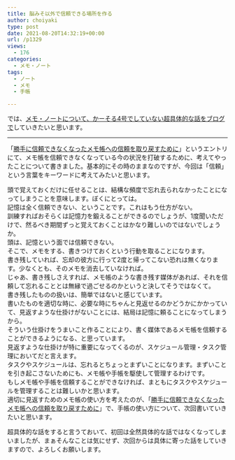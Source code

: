 ```yaml
---
title: 脳みそ以外で信頼できる場所を作る
author: choiyaki
type: post
date: 2021-08-20T14:32:19+00:00
url: /p1329
views:
  - 176
categories:
  - メモ・ノート
tags:
  - ノート
  - メモ
  - 手帳

---
```

では、[メモ・ノートについて、かーそる4号でしていない超具体的な話をブログで][1]していきたいと思います。

* * *

「[勝手に信頼できなくなったメモ帳への信頼を取り戻すために][2]」というエントリにて、メモ帳を信頼できなくなっている今の状況を打破するために、考えてやったことについて書きました。基本的にその時のままなのですが、今回は「信頼」という言葉をキーワードに考えてみたいと思います。

頭で覚えておくだけに任せることは、結構な頻度で忘れ去られなかったことになってしまうことを意味します。ぼくにとっては。  
記憶は全く信頼できない、ということです。これはもう仕方がない。  
訓練すればおそらくは記憶力を鍛えることができるのでしょうが、1度聞いただけで、然るべき期間ずっと覚えておくことはかなり難しいのではないでしょうか。  
頭は、記憶という面では信頼できない。  
そこで、メモをする、書きつけておくという行動を取ることになります。  
書き残していれば、忘却の彼方に行って2度と帰ってこない恐れは無くなります。少なくとも、そのメモを消去していなければ。  
じゃあ、書き残しさえすれば、メモ帳のような書き残す媒体があれば、それを信頼して忘れることとは無縁で過ごせるのかというと決してそうではなくて。  
書き残したものの扱いは、簡単ではないと感じています。  
書いたものを適切な時に、必要な時にちゃんと見返せるのかどうかにかかっていて、見返すような仕掛けがないことには、結局は記憶に頼ることになってしまうから。  
そういう仕掛けをうまいこと作ることにより、書く媒体であるメモ帳を信頼することができるようになる、と思っています。  
見返すような仕掛けが特に重要になってくるのが、スケジュール管理・タスク管理においてだと言えます。  
タスクやスケジュールは、忘れるとちょっとまずいことになります。まずいことを引き起こさないためにも、メモ帳や手帳を駆使して管理するわけです。  
もしメモ帳や手帳を信頼することができなければ、まともにタスクやスケジュールを管理することは難しいかと思います。  
適切に見返すためのメモ帳の使い方を考えたのが、「[勝手に信頼できなくなったメモ帳への信頼を取り戻すために][2]」で、手帳の使い方について、次回書いていきたいと思います。

超具体的な話をすると言うておいて、初回は全然具体的な話ではなくなってしまいましたが、まぁそんなことは気にせず、次回からは具体に寄った話をしていきますので、よろしくお願いします。

 [1]: https://choiyaki.com/?p=1326
 [2]: https://choiyaki.com/?p=1301